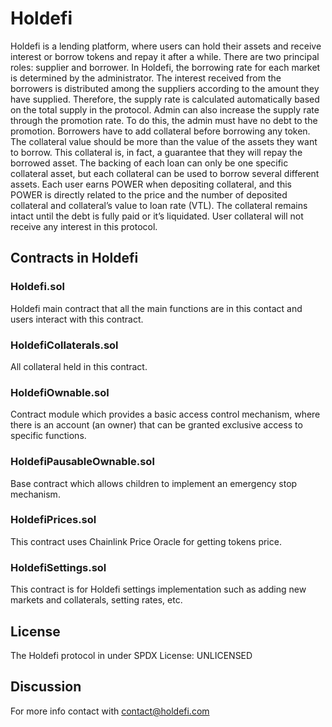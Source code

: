 # Holdefi #
Holdefi is a lending platform, where users can hold their assets and receive interest or borrow tokens and repay it after a while. There are two principal roles: supplier and borrower.
In Holdefi, the borrowing rate for each market is determined by the administrator. The interest received from the borrowers is distributed among the suppliers according to the amount they have supplied. Therefore, the supply rate is calculated automatically based on the total supply in the protocol. Admin can also increase the supply rate through the promotion rate. To do this, the admin must have no debt to the promotion.
Borrowers have to add collateral before borrowing any token. The collateral value should be more than the value of the assets they want to borrow. This collateral is, in fact, a guarantee that they will repay the borrowed asset. The backing of each loan can only be one specific collateral asset, but each collateral can be used to borrow several different assets.
Each user earns POWER when depositing collateral, and this POWER is directly related to the price and the number of deposited collateral and collateral’s value to loan rate (VTL). The collateral remains intact until the debt is fully paid or it’s liquidated. User collateral will not receive any interest in this protocol.
## Contracts in Holdefi ##
### Holdefi.sol ###
Holdefi main contract that all the main functions are in this contact and users interact with this contract.
### HoldefiCollaterals.sol ###
All collateral held in this contract.
### HoldefiOwnable.sol ###
Contract module which provides a basic access control mechanism, where there is an account (an owner) that can be granted exclusive access to specific functions.
### HoldefiPausableOwnable.sol ###
Base contract which allows children to implement an emergency stop mechanism.
### HoldefiPrices.sol ###
This contract uses Chainlink Price Oracle for getting tokens price.
### HoldefiSettings.sol ###
This contract is for Holdefi settings implementation such as adding new markets and collaterals, setting rates, etc.
## License ##
The Holdefi protocol in under SPDX License: UNLICENSED
## Discussion  ##
For more info contact with contact@holdefi.com

